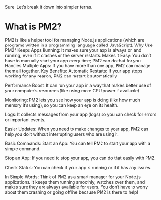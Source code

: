 Sure! Let’s break it down into simpler terms.

# What is PM2?

PM2 is like a helper tool for managing Node.js applications (which are programs written in a programming language called JavaScript).
Why Use PM2?
Keeps Apps Running: It makes sure your app is always on and running, even if it crashes or the server restarts.
Makes It Easy: You don’t have to manually start your app every time; PM2 can do that for you.
Handles Multiple Apps: If you have more than one app, PM2 can manage them all together.
Key Benefits:
Automatic Restarts: If your app stops working for any reason, PM2 can restart it automatically.

Performance Boost: It can run your app in a way that makes better use of your computer’s resources (like using more CPU power if available).

Monitoring: PM2 lets you see how your app is doing (like how much memory it’s using), so you can keep an eye on its health.

Logs: It collects messages from your app (logs) so you can check for errors or important events.

Easier Updates: When you need to make changes to your app, PM2 can help you do it without interrupting users who are using it.

Basic Commands:
Start an App: You can tell PM2 to start your app with a simple command.

Stop an App: If you need to stop your app, you can do that easily with PM2.

Check Status: You can check if your app is running or if it has any issues.

In Simple Words:
Think of PM2 as a smart manager for your Node.js applications. It keeps them running smoothly, watches over them, and makes sure they are always available for users. You don’t have to worry about them crashing or going offline because PM2 is there to help!
